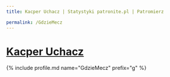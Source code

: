 ```yaml
---
title: Kacper Uchacz | Statystyki patronite.pl | Patromierz

permalink: /GdzieMecz
---
```


# [Kacper Uchacz](https://patronite.pl/GdzieMecz)

{% include profile.md name="GdzieMecz" prefix="g" %}
